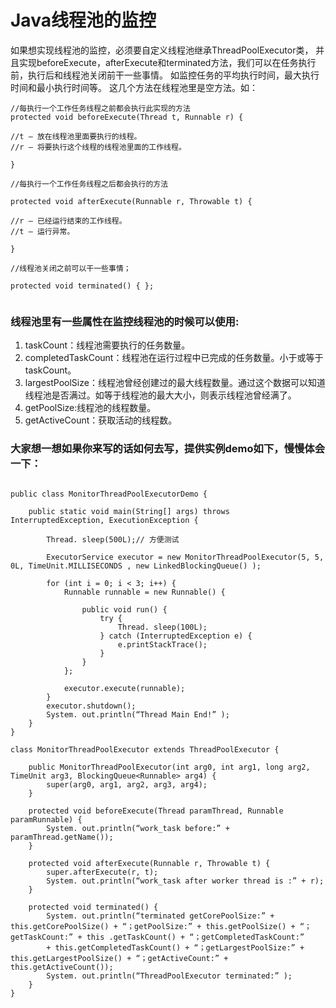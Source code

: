 # Java线程池的监控

如果想实现线程池的监控，必须要自定义线程池继承ThreadPoolExecutor类，
并且实现beforeExecute，afterExecute和terminated方法，我们可以在任务执行前，执行后和线程池关闭前干一些事情。
如监控任务的平均执行时间，最大执行时间和最小执行时间等。
这几个方法在线程池里是空方法。如：

```
//每执行一个工作任务线程之前都会执行此实现的方法
protected void beforeExecute(Thread t, Runnable r) {

//t – 放在线程池里面要执行的线程。
//r – 将要执行这个线程的线程池里面的工作线程。

}

//每执行一个工作任务线程之后都会执行的方法

protected void afterExecute(Runnable r, Throwable t) {

//r – 已经运行结束的工作线程。
//t – 运行异常。

}

//线程池关闭之前可以干一些事情；

protected void terminated() { };


```

### 线程池里有一些属性在监控线程池的时候可以使用:

1. taskCount：线程池需要执行的任务数量。
2. completedTaskCount：线程池在运行过程中已完成的任务数量。小于或等于taskCount。
3. largestPoolSize：线程池曾经创建过的最大线程数量。通过这个数据可以知道线程池是否满过。如等于线程池的最大大小，则表示线程池曾经满了。
4. getPoolSize:线程池的线程数量。
5. getActiveCount：获取活动的线程数。

### 大家想一想如果你来写的话如何去写，提供实例demo如下，慢慢体会一下：
```

public class MonitorThreadPoolExecutorDemo {

    public static void main(String[] args) throws InterruptedException, ExecutionException {

        Thread. sleep(500L);// 方便测试

        ExecutorService executor = new MonitorThreadPoolExecutor(5, 5, 0L, TimeUnit.MILLISECONDS , new LinkedBlockingQueue() );

        for (int i = 0; i < 3; i++) {
            Runnable runnable = new Runnable() {

                public void run() {
                    try {
                        Thread. sleep(100L);
                    } catch (InterruptedException e) {
                        e.printStackTrace();
                    }
                }
            };

            executor.execute(runnable);
        }
        executor.shutdown();
        System. out.println(“Thread Main End!” );
    }
}

class MonitorThreadPoolExecutor extends ThreadPoolExecutor {

    public MonitorThreadPoolExecutor(int arg0, int arg1, long arg2, TimeUnit arg3, BlockingQueue<Runnable> arg4) {
        super(arg0, arg1, arg2, arg3, arg4);
    }

    protected void beforeExecute(Thread paramThread, Runnable paramRunnable) {
        System. out.println(“work_task before:” + paramThread.getName());
    }

    protected void afterExecute(Runnable r, Throwable t) {
        super.afterExecute(r, t);
        System. out.println(“work_task after worker thread is :” + r);
    }

    protected void terminated() {
        System. out.println(“terminated getCorePoolSize:” + this.getCorePoolSize() + “；getPoolSize:” + this.getPoolSize() + “；getTaskCount:” + this .getTaskCount() + “；getCompletedTaskCount:”
        + this.getCompletedTaskCount() + “；getLargestPoolSize:” + this.getLargestPoolSize() + “；getActiveCount:” + this.getActiveCount());
        System. out.println(“ThreadPoolExecutor terminated:” );
    }
}

```

